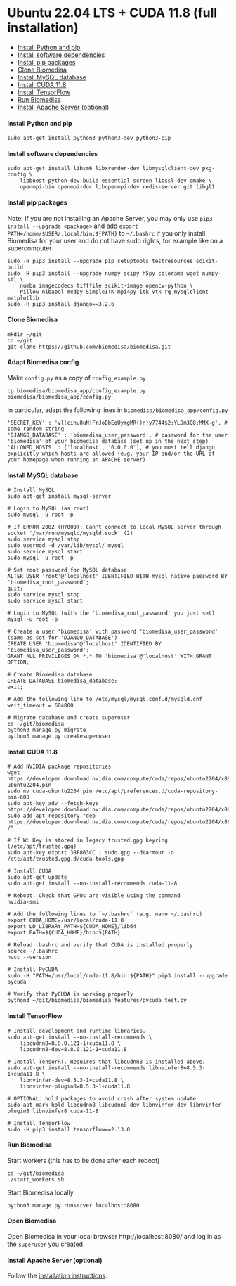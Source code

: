 #  Ubuntu 22.04 LTS + CUDA 11.8 (full installation)

- [Install Python and pip](#install-python-and-pip)
- [Install software dependencies](#install-software-dependencies)
- [Install pip packages](#install-pip-packages)
- [Clone Biomedisa](#clone-biomedisa)
- [Install MySQL database](#install-mysql-database)
- [Install CUDA 11.8](#install-cuda-11.8)
- [Install TensorFlow](#install-tensorflow)
- [Run Biomedisa](#run-biomedisa)
- [Install Apache Server (optional)](#install-apache-server-optional)

#### Install Python and pip
```
sudo apt-get install python3 python3-dev python3-pip
```

#### Install software dependencies
```
sudo apt-get install libsm6 libxrender-dev libmysqlclient-dev pkg-config \
    libboost-python-dev build-essential screen libssl-dev cmake \
    openmpi-bin openmpi-doc libopenmpi-dev redis-server git libgl1
```

#### Install pip packages
Note: If you are not installing an Apache Server, you may only use `pip3 install --upgrade <package>` and add `export PATH=/home/$USER/.local/bin:${PATH}` to `~/.bashrc` if you only install Biomedisa for your user and do not have sudo rights, for example like on a supercomputer
```
sudo -H pip3 install --upgrade pip setuptools testresources scikit-build
sudo -H pip3 install --upgrade numpy scipy h5py colorama wget numpy-stl \
    numba imagecodecs tifffile scikit-image opencv-python \
    Pillow nibabel medpy SimpleITK mpi4py itk vtk rq mysqlclient matplotlib
sudo -H pip3 install django==3.2.6
```

#### Clone Biomedisa
```
mkdir ~/git
cd ~/git
git clone https://github.com/biomedisa/biomedisa.git
```

#### Adapt Biomedisa config
Make `config.py` as a copy of `config_example.py`
```
cp biomedisa/biomedisa_app/config_example.py biomedisa/biomedisa_app/config.py
```
In particular, adapt the following lines in `biomedisa/biomedisa_app/config.py`
```
'SECRET_KEY' : 'vl[cihu8uN!FrJoDbEqUymgMR()n}y7744$2;YLDm3Q8;MMX-g', # some random string
'DJANGO_DATABASE' : 'biomedisa_user_password', # password for the user 'biomedisa' of your biomedisa_database (set up in the next step)
'ALLOWED_HOSTS' : ['localhost', '0.0.0.0'], # you must tell django explicitly which hosts are allowed (e.g. your IP and/or the URL of your homepage when running an APACHE server)
```

#### Install MySQL database
```
# Install MySQL
sudo apt-get install mysql-server

# Login to MySQL (as root)
sudo mysql -u root -p

# If ERROR 2002 (HY000): Can't connect to local MySQL server through socket '/var/run/mysqld/mysqld.sock' (2)
sudo service mysql stop
sudo usermod -d /var/lib/mysql/ mysql
sudo service mysql start
sudo mysql -u root -p

# Set root password for MySQL database
ALTER USER 'root'@'localhost' IDENTIFIED WITH mysql_native_password BY 'biomedisa_root_password';
quit;
sudo service mysql stop
sudo service mysql start

# Login to MySQL (with the 'biomedisa_root_password' you just set)
mysql -u root -p

# Create a user 'biomedisa' with password 'biomedisa_user_password' (same as set for 'DJANGO_DATABASE')
CREATE USER 'biomedisa'@'localhost' IDENTIFIED BY 'biomedisa_user_password';
GRANT ALL PRIVILEGES ON *.* TO 'biomedisa'@'localhost' WITH GRANT OPTION;

# Create Biomedisa database
CREATE DATABASE biomedisa_database;
exit;

# Add the following line to /etc/mysql/mysql.conf.d/mysqld.cnf
wait_timeout = 604800

# Migrate database and create superuser
cd ~/git/biomedisa
python3 manage.py migrate
python3 manage.py createsuperuser
```

#### Install CUDA 11.8
```
# Add NVIDIA package repositories
wget https://developer.download.nvidia.com/compute/cuda/repos/ubuntu2204/x86_64/cuda-ubuntu2204.pin
sudo mv cuda-ubuntu2204.pin /etc/apt/preferences.d/cuda-repository-pin-600
sudo apt-key adv --fetch-keys https://developer.download.nvidia.com/compute/cuda/repos/ubuntu2204/x86_64/3bf863cc.pub
sudo add-apt-repository "deb https://developer.download.nvidia.com/compute/cuda/repos/ubuntu2204/x86_64/ /"

# If W: Key is stored in legacy trusted.gpg keyring (/etc/apt/trusted.gpg)
sudo apt-key export 3BF863CC | sudo gpg --dearmour -o /etc/apt/trusted.gpg.d/cuda-tools.gpg

# Install CUDA
sudo apt-get update
sudo apt-get install --no-install-recommends cuda-11-8

# Reboot. Check that GPUs are visible using the command
nvidia-smi

# Add the following lines to `~/.bashrc` (e.g. nano ~/.bashrc)
export CUDA_HOME=/usr/local/cuda-11.8
export LD_LIBRARY_PATH=${CUDA_HOME}/lib64
export PATH=${CUDA_HOME}/bin:${PATH}

# Reload .bashrc and verify that CUDA is installed properly
source ~/.bashrc
nvcc --version

# Install PyCUDA
sudo -H "PATH=/usr/local/cuda-11.8/bin:${PATH}" pip3 install --upgrade pycuda

# Verify that PyCUDA is working properly
python3 ~/git/biomedisa/biomedisa_features/pycuda_test.py
```

#### Install TensorFlow
```
# Install development and runtime libraries.
sudo apt-get install --no-install-recommends \
    libcudnn8=8.8.0.121-1+cuda11.8 \
    libcudnn8-dev=8.8.0.121-1+cuda11.8

# Install TensorRT. Requires that libcudnn8 is installed above.
sudo apt-get install --no-install-recommends libnvinfer8=8.5.3-1+cuda11.8 \
    libnvinfer-dev=8.5.3-1+cuda11.8 \
    libnvinfer-plugin8=8.5.3-1+cuda11.8

# OPTIONAL: hold packages to avoid crash after system update
sudo apt-mark hold libcudnn8 libcudnn8-dev libnvinfer-dev libnvinfer-plugin8 libnvinfer8 cuda-11-8

# Install TensorFlow
sudo -H pip3 install tensorflow==2.13.0
```

#### Run Biomedisa
Start workers (this has to be done after each reboot)
```
cd ~/git/biomedisa
./start_workers.sh
```

Start Biomedisa locally
```
python3 manage.py runserver localhost:8080
```

#### Open Biomedisa
Open Biomedisa in your local browser http://localhost:8080/ and log in as the `superuser` you created.

#### Install Apache Server (optional)
Follow the [installation instructions](https://github.com/biomedisa/biomedisa/blob/master/README/APACHE_SERVER.md).

